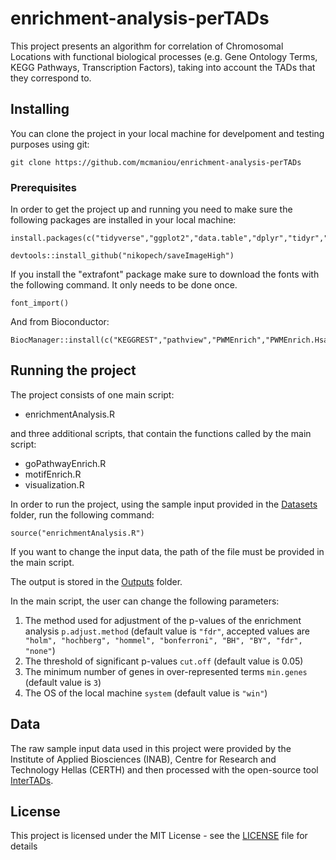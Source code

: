 # enrichment-analysis-perTADs

This project presents an algorithm for correlation of Chromosomal Locations with functional biological processes (e.g. Gene Ontology Terms, KEGG Pathways, Transcription Factors), taking into account the TADs that they correspond to. 

## Installing

You can clone the project in your local machine for develpoment and testing purposes using git:

```
git clone https://github.com/mcmaniou/enrichment-analysis-perTADs
```

### Prerequisites

In order to get the project up and running you need to make sure the following packages are installed in your local machine:

```
install.packages(c("tidyverse","ggplot2","data.table","dplyr","tidyr","ggseqlogo","seqinr","httr","jsonlite","xml2","enrichR","stats","purrr","igraph","ggraph","hrbrthemes","extrafont","gridExtra","ggpubr"))

devtools::install_github("nikopech/saveImageHigh")
```

If you install the "extrafont" package make sure to download the fonts with the following command. It only needs to be done once.

```
font_import() 
```

And from Bioconductor:

```
BiocManager::install(c("KEGGREST","pathview","PWMEnrich","PWMEnrich.Hsapiens.background"))
```

## Running the project 

The project consists of one main script:

- enrichmentAnalysis.R

and three additional scripts, that contain the functions called by the main script:

- goPathwayEnrich.R
- motifEnrich.R
- visualization.R

In order to run the project, using the sample input provided in the [Datasets](Datasets) folder, run the following command:

```
source("enrichmentAnalysis.R")
```

If you want to change the input data, the path of the file must be provided in the main script.

The output is stored in the [Outputs](Outputs) folder.

In the main script, the user can change the following parameters: 
1. The method used for adjustment of the p-values of the enrichment analysis ```p.adjust.method```
(default value is ```"fdr"```, accepted values are ``` "holm", "hochberg", "hommel", "bonferroni", "BH", "BY", "fdr", "none"```)
2. The threshold of significant p-values ```cut.off```
(default value is 0.05)
3. The minimum number of genes in over-represented terms ```min.genes```
(default value is ```3```)
4. The OS of the local machine ```system```
(default value is ```"win"```)

## Data

The raw sample input data used in this project were provided by the Institute of Applied Biosciences (INAB), 
Centre for Research and Technology Hellas (CERTH) and then processed with the open-source tool [InterTADs](https://github.com/nikopech/InterTADs). 

## License

This project is licensed under the MIT License - see the [LICENSE](LICENSE) file for details


